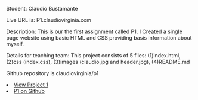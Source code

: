 Student: Claudio Bustamante

Live URL is: P1.claudiovirginia.com

Description: This is our the first assignment called P1. I Created a single page website using basic HTML and CSS providing basis information about myself.

Details for teaching team: This project consists of 5 files:
	(1)index.html, (2)css (index.css), (3)images (claudio.jpg and header.jpg), (4)README.md
	
Github repository is claudiovirginia/p1	
	<li><a href='http://p1.claudiovirginia.com'>View Project 1</a>
	<li><a href='http://github.com/claudiovirginia/p1'>P1 on Github</a></li>